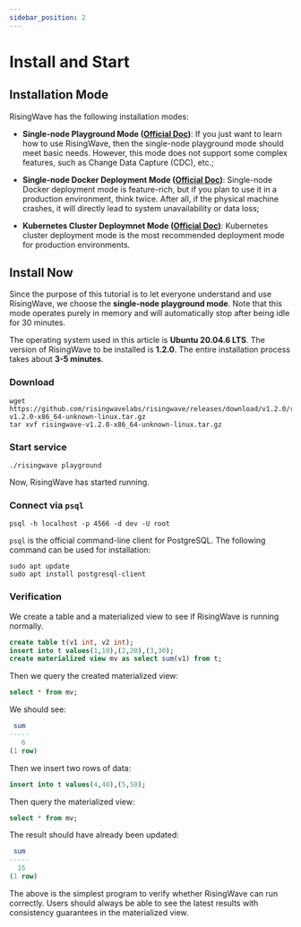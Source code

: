 ```yaml
---
sidebar_position: 2
---
```


# Install and Start

## Installation Mode

RisingWave has the following installation modes:

- **Single-node Playground Mode ([Official Doc](https://docs.risingwave.com/docs/current/risingwave-trial/?method=overview))**: If you just want to learn how to use RisingWave, then the single-node playground mode should meet basic needs. However, this mode does not support some complex features, such as Change Data Capture (CDC), etc.;

- **Single-node Docker Deployment Mode ([Official Doc](https://docs.risingwave.com/docs/current/risingwave-trial/?method=docker-compose))**: Single-node Docker deployment mode is feature-rich, but if you plan to use it in a production environment, think twice. After all, if the physical machine crashes, it will directly lead to system unavailability or data loss;

- **Kubernetes Cluster Deploymnet Mode ([Official Doc](https://docs.risingwave.com/docs/dev/risingwave-kubernetes/))**: Kubernetes cluster deployment mode is the most recommended deployment mode for production environments.

## Install Now

Since the purpose of this tutorial is to let everyone understand and use RisingWave, we choose the **single-node playground mode**. Note that this mode operates purely in memory and will automatically stop after being idle for 30 minutes.

The operating system used in this article is **Ubuntu 20.04.6 LTS**. The version of RisingWave to be installed is **1.2.0**. The entire installation process takes about **3-5 minutes**.

### Download
```shell
wget https://github.com/risingwavelabs/risingwave/releases/download/v1.2.0/risingwave-v1.2.0-x86_64-unknown-linux.tar.gz
tar xvf risingwave-v1.2.0-x86_64-unknown-linux.tar.gz
```

### Start service
```shell
./risingwave playground
```
Now, RisingWave has started running.

### Connect via `psql`
```shell
psql -h localhost -p 4566 -d dev -U root
```

`psql` is the official command-line client for PostgreSQL. The following command can be used for installation:

```shell
sudo apt update
sudo apt install postgresql-client
```

### Verification
We create a table and a materialized view to see if RisingWave is running normally.

```sql
create table t(v1 int, v2 int);
insert into t values(1,10),(2,20),(3,30);
create materialized view mv as select sum(v1) from t;
```

Then we query the created materialized view:

```sql
select * from mv;
```

We should see:
```sql
 sum
-----
   6
(1 row)
```

Then we insert two rows of data:
```sql
insert into t values(4,40),(5,50);
```

Then query the materialized view:
```sql
select * from mv;
```

The result should have already been updated:
```sql
 sum
-----
  15
(1 row)
```

The above is the simplest program to verify whether RisingWave can run correctly. Users should always be able to see the latest results with consistency guarantees in the materialized view.